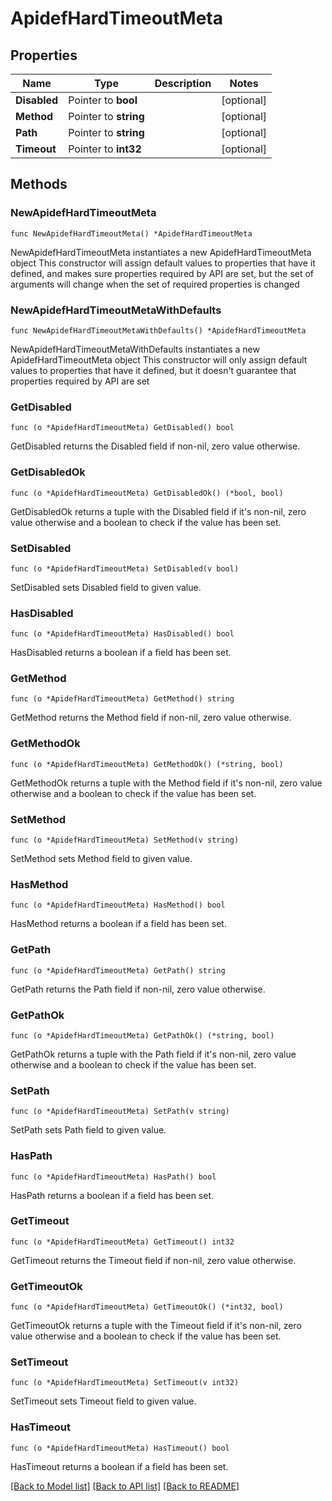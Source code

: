 # ApidefHardTimeoutMeta

## Properties

Name | Type | Description | Notes
------------ | ------------- | ------------- | -------------
**Disabled** | Pointer to **bool** |  | [optional] 
**Method** | Pointer to **string** |  | [optional] 
**Path** | Pointer to **string** |  | [optional] 
**Timeout** | Pointer to **int32** |  | [optional] 

## Methods

### NewApidefHardTimeoutMeta

`func NewApidefHardTimeoutMeta() *ApidefHardTimeoutMeta`

NewApidefHardTimeoutMeta instantiates a new ApidefHardTimeoutMeta object
This constructor will assign default values to properties that have it defined,
and makes sure properties required by API are set, but the set of arguments
will change when the set of required properties is changed

### NewApidefHardTimeoutMetaWithDefaults

`func NewApidefHardTimeoutMetaWithDefaults() *ApidefHardTimeoutMeta`

NewApidefHardTimeoutMetaWithDefaults instantiates a new ApidefHardTimeoutMeta object
This constructor will only assign default values to properties that have it defined,
but it doesn't guarantee that properties required by API are set

### GetDisabled

`func (o *ApidefHardTimeoutMeta) GetDisabled() bool`

GetDisabled returns the Disabled field if non-nil, zero value otherwise.

### GetDisabledOk

`func (o *ApidefHardTimeoutMeta) GetDisabledOk() (*bool, bool)`

GetDisabledOk returns a tuple with the Disabled field if it's non-nil, zero value otherwise
and a boolean to check if the value has been set.

### SetDisabled

`func (o *ApidefHardTimeoutMeta) SetDisabled(v bool)`

SetDisabled sets Disabled field to given value.

### HasDisabled

`func (o *ApidefHardTimeoutMeta) HasDisabled() bool`

HasDisabled returns a boolean if a field has been set.

### GetMethod

`func (o *ApidefHardTimeoutMeta) GetMethod() string`

GetMethod returns the Method field if non-nil, zero value otherwise.

### GetMethodOk

`func (o *ApidefHardTimeoutMeta) GetMethodOk() (*string, bool)`

GetMethodOk returns a tuple with the Method field if it's non-nil, zero value otherwise
and a boolean to check if the value has been set.

### SetMethod

`func (o *ApidefHardTimeoutMeta) SetMethod(v string)`

SetMethod sets Method field to given value.

### HasMethod

`func (o *ApidefHardTimeoutMeta) HasMethod() bool`

HasMethod returns a boolean if a field has been set.

### GetPath

`func (o *ApidefHardTimeoutMeta) GetPath() string`

GetPath returns the Path field if non-nil, zero value otherwise.

### GetPathOk

`func (o *ApidefHardTimeoutMeta) GetPathOk() (*string, bool)`

GetPathOk returns a tuple with the Path field if it's non-nil, zero value otherwise
and a boolean to check if the value has been set.

### SetPath

`func (o *ApidefHardTimeoutMeta) SetPath(v string)`

SetPath sets Path field to given value.

### HasPath

`func (o *ApidefHardTimeoutMeta) HasPath() bool`

HasPath returns a boolean if a field has been set.

### GetTimeout

`func (o *ApidefHardTimeoutMeta) GetTimeout() int32`

GetTimeout returns the Timeout field if non-nil, zero value otherwise.

### GetTimeoutOk

`func (o *ApidefHardTimeoutMeta) GetTimeoutOk() (*int32, bool)`

GetTimeoutOk returns a tuple with the Timeout field if it's non-nil, zero value otherwise
and a boolean to check if the value has been set.

### SetTimeout

`func (o *ApidefHardTimeoutMeta) SetTimeout(v int32)`

SetTimeout sets Timeout field to given value.

### HasTimeout

`func (o *ApidefHardTimeoutMeta) HasTimeout() bool`

HasTimeout returns a boolean if a field has been set.


[[Back to Model list]](../README.md#documentation-for-models) [[Back to API list]](../README.md#documentation-for-api-endpoints) [[Back to README]](../README.md)


